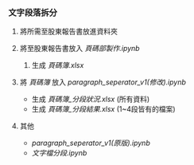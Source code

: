 ### 文字段落拆分


1. 將所需至股東報告書放進資料夾

1. 將至股東報告書放入 *頁碼部製作.ipynb*
    1. 生成 *頁碼簿.xlsx*

1. 將 *頁碼簿* 放入 *paragraph_seperator_v1(修改).ipynb*
    * 生成 *頁碼簿_分段狀況.xlsx* (所有資料)
    * 生成 *頁碼簿_分段結果.xlsx* (1~4段皆有的檔案)
    
1. 其他
    * *paragraph_seperator_v1(原版).ipynb*
    * *文字檔分段.ipynb*
